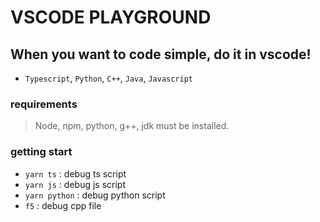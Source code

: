 # VSCODE PLAYGROUND

## When you want to code simple, do it in vscode!

- `Typescript`, `Python`, `C++`, `Java`, `Javascript`

### requirements

> Node, npm, python, g++, jdk must be installed.

### getting start

- `yarn ts` : debug ts script
- `yarn js` : debug js script
- `yarn python` : debug python script
- `f5` : debug cpp file
